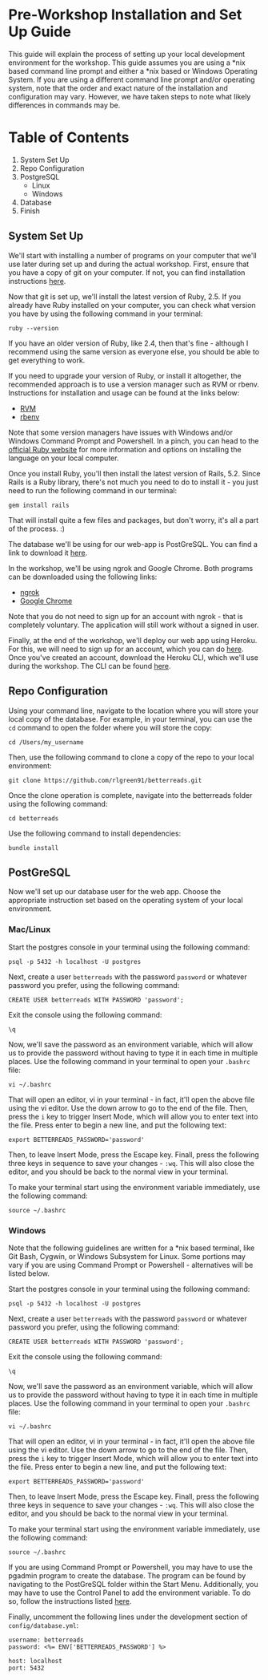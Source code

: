 # Pre-Workshop Installation and Set Up Guide

This guide will explain the process of setting up your local development environment for the workshop.  This guide assumes you are using a \*nix based command line prompt and either a \*nix based or Windows Operating System.  If you are using a different command line prompt and/or operating system, note that the order and exact nature of the installation and configuration may vary.  However, we have taken steps to note what likely differences in commands may be.

# Table of Contents
1. System Set Up
2. Repo Configuration
3. PostgreSQL
   * Linux
   * Windows
4. Database
5. Finish

## System Set Up

We'll start with installing a number of programs on your computer that we'll use later during set up and during the actual workshop.  First, ensure that you have a copy of git on your computer.  If not, you can find installation instructions [here](https://git-scm.com/downloads).

Now that git is set up, we'll install the latest version of Ruby, 2.5.  If you already have Ruby installed on your computer, you can check what version you have by using the following command in your terminal:

```
ruby --version
```

If you have an older version of Ruby, like 2.4, then that's fine - although I recommend using the same version as everyone else, you should be able to get everything to work.

If you need to upgrade your version of Ruby, or install it altogether, the recommended approach is to use a version manager such as RVM or rbenv.  Instructions for installation and usage can be found at the links below:

* [RVM](https://rvm.io/rvm/install)
* [rbenv](https://github.com/rbenv/rbenv)

Note that some version managers have issues with Windows and/or Windows Command Prompt and Powershell. In a pinch, you can head to the [official Ruby website](https://www.ruby-lang.org/en/downloads/) for more information and options on installing the language on your local computer.

Once you install Ruby, you'll then install the latest version of Rails, 5.2.  Since Rails is a Ruby library, there's not much you need to do to install it - you just need to run the following command in our terminal:

```
gem install rails
```

That will install quite a few files and packages, but don't worry, it's all a part of the process. :)

The database we'll be using for our web-app is PostGreSQL.  You can find a link to download it [here](https://www.postgresql.org/).

In the workshop, we'll be using ngrok and Google Chrome.  Both programs can be downloaded using the following links:

* [ngrok](https://ngrok.com/download)
* [Google Chrome](https://www.google.com/chrome/)

Note that you do not need to sign up for an account with ngrok - that is completely voluntary.  The application will still work without a signed in user.

Finally, at the end of the workshop, we'll deploy our web app using Heroku.  For this, we will need to sign up for an account, which you can do [here](https://www.heroku.com/).  Once you've created an account, download the Heroku CLI, which we'll use during the workshop.  The CLI can be found [here](https://devcenter.heroku.com/articles/heroku-cli).


## Repo Configuration
Using your command line, navigate to the location where you will store your local copy of the database.  For example, in your terminal, you can use the `cd` command to open the folder where you will store the copy:

```
cd /Users/my_username
```

Then, use the following command to clone a copy of the repo to your local environment:

```
git clone https://github.com/rlgreen91/betterreads.git
```

Once the clone operation is complete, navigate into the betterreads folder using the following command:

```
cd betterreads
```

Use the following command to install dependencies:

```
bundle install
```

## PostGreSQL

Now we'll set up our database user for the web app.  Choose the appropriate instruction set based on the operating system of your local environment.

### Mac/Linux

Start the postgres console in your terminal using the following command:

```
psql -p 5432 -h localhost -U postgres
```

Next, create a user `betterreads` with the password `password` or whatever password you prefer, using the following command:

```
CREATE USER betterreads WITH PASSWORD 'password';
```

Exit the console using the following command:

```
\q
```

Now, we'll save the password as an environment variable, which will allow us to provide the password without having to type it in each time in multiple places.  Use the following command in your terminal to open your `.bashrc` file:

```
vi ~/.bashrc
```

That will open an editor, vi in your terminal - in fact, it'll open the above file using the vi editor.  Use the down arrow to go to the end of the file.  Then, press the `i` key to trigger Insert Mode, which will allow you to enter text into the file.  Press enter to begin a new line, and put the following text:

```
export BETTERREADS_PASSWORD='password'
```

Then, to leave Insert Mode, press the Escape key.  Finall, press the following three keys in sequence to save your changes - `:wq`.  This will also close the editor, and you should be back to the normal view in your terminal.

To make your terminal start using the environment variable immediately, use the following command:

```
source ~/.bashrc
```

### Windows

Note that the following guidelines are written for a \*nix based terminal, like Git Bash, Cygwin, or Windows Subsystem for Linux.  Some portions may vary if you are using Command Prompt or Powershell - alternatives will be listed below.

Start the postgres console in your terminal using the following command:

```
psql -p 5432 -h localhost -U postgres
```

Next, create a user `betterreads` with the password `password` or whatever password you prefer, using the following command:

```
CREATE USER betterreads WITH PASSWORD 'password';
```

Exit the console using the following command:

```
\q
```

Now, we'll save the password as an environment variable, which will allow us to provide the password without having to type it in each time in multiple places.  Use the following command in your terminal to open your `.bashrc` file:

```
vi ~/.bashrc
```

That will open an editor, vi in your terminal - in fact, it'll open the above file using the vi editor.  Use the down arrow to go to the end of the file.  Then, press the `i` key to trigger Insert Mode, which will allow you to enter text into the file.  Press enter to begin a new line, and put the following text:

```
export BETTERREADS_PASSWORD='password'
```

Then, to leave Insert Mode, press the Escape key.  Finall, press the following three keys in sequence to save your changes - `:wq`.  This will also close the editor, and you should be back to the normal view in your terminal.

To make your terminal start using the environment variable immediately, use the following command:

```
source ~/.bashrc
```

If you are using Command Prompt or Powershell, you may have to use the pgadmin program to create the database.  The program can be found by navigating to the PostGreSQL folder within the Start Menu.  Additionally, you may have to use the Control Panel to add the environment variable.  To do so, follow the instructions listed [here](https://www.computerhope.com/issues/ch000549.htm).

Finally, uncomment the following lines under the development section of `config/database.yml`:

```
username: betterreads
password: <%= ENV['BETTERREADS_PASSWORD'] %>

host: localhost
port: 5432
```